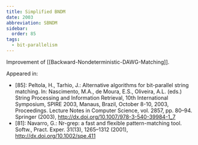 ```yaml
---
title: Simplified BNDM
date: 2003
abbreviation: SBNDM
sidebar:
  order: 85
tags:
  - bit-parallelism
---
```


Improvement of [[Backward-Nondeterministic-DAWG-Matching]].

Appeared in:

- [85]: Peltola, H., Tarhio, J.: Alternative algorithms for bit-parallel string matching. In: Nascimento, M.A., de Moura, E.S., Oliveira, A.L. (eds.) String Processing and Information Retrieval, 10th International Symposium, SPIRE 2003, Manaus, Brazil, October 8-10, 2003, Proceedings. Lecture Notes in Computer Science, vol. 2857, pp. 80–94. Springer (2003), http://dx.doi.org/10.1007/978-3-540-39984-1_7
- [81]: Navarro, G.: Nr-grep: a fast and flexible pattern-matching tool. Softw., Pract. Exper. 31(13), 1265–1312 (2001), http://dx.doi.org/10.1002/spe.411
